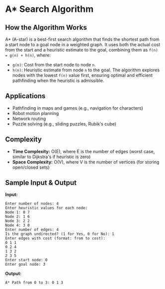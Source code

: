 # A* Search Algorithm

## How the Algorithm Works
A* (A-star) is a best-first search algorithm that finds the shortest path from a start node to a goal node in a weighted graph. It uses both the actual cost from the start and a heuristic estimate to the goal, combining them as `f(n) = g(n) + h(n)`, where:
- `g(n)`: Cost from the start node to node `n`.
- `h(n)`: Heuristic estimate from node `n` to the goal.
The algorithm explores nodes with the lowest `f(n)` value first, ensuring optimal and efficient pathfinding when the heuristic is admissible.

## Applications
- Pathfinding in maps and games (e.g., navigation for characters)
- Robot motion planning
- Network routing
- Puzzle solving (e.g., sliding puzzles, Rubik's cube)

## Complexity
- **Time Complexity:** O(E), where E is the number of edges (worst case, similar to Dijkstra's if heuristic is zero)
- **Space Complexity:** O(V), where V is the number of vertices (for storing open/closed sets)

## Sample Input & Output
**Input:**
```
Enter number of nodes: 4
Enter heuristic values for each node:
Node 1: 0 7
Node 2: 1 6
Node 3: 2 2
Node 4: 3 0
Enter number of edges: 4
Is the graph undirected? (1 for Yes, 0 for No): 1
Enter edges with cost (format: from to cost):
0 1 1
0 2 4
1 3 2
2 3 5
Enter start node: 0
Enter goal node: 3
```
**Output:**
```
A* Path from 0 to 3: 0 1 3
```
